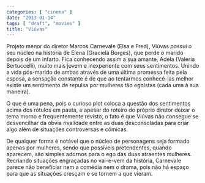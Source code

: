 ```yaml
---
categories: [ "cinema" ]
date: "2013-01-14"
tags: [ "draft", "movies" ]
title: "Viúvas"
---
```

Projeto menor do diretor Marcos Carnevale (Elsa e Fred), Viúvas possui
o seu núcleo na história de Elena (Graciela Borges), que perde o marido
depois de um infarto. Fica conhecendo assim a sua amante, Adela (Valeria
Bertuccelli), muito mais jovem e inexperiente com seus sentimentos. Unindo
a vida pós-marido de ambas através de uma última promessa feita pela
esposa, a sensação constante é de que ao tentarmos conhecê-las
melhor existe um sentimento de repulsa por mulheres tão egoístas
(cada uma à sua maneira).

O que é uma pena, pois o curioso plot coloca a questão dos sentimentos
acima dos rótulos em pauta, e apesar do roteiro do próprio diretor
deixar o tema morno e frequentemente revisto, o fato é que Viúvas não
consegue se desvencilhar da óbvia rivalidade entre as duas desconsoladas
para criar algo além de situações controversas e cômicas.

De qualquer forma é notável que o núcleo de personagens seja formado
apenas por mulheres, sendo que possíveis pretendentes, quando aparecem,
são simples adornos para o ego das duas atraentes mulheres. Recriando
situações engraçadas no vai-e-vem da história, Carnevale parece não
beneficiar nem a comédia nem o drama, pois não há espaço para que
as situações cresçam e se tornem a que vieram.


